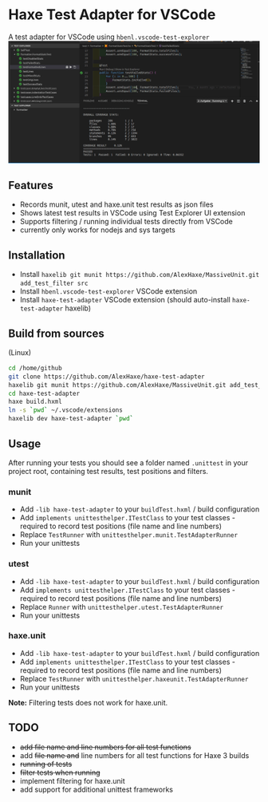 # Haxe Test Adapter for VSCode

A test adapter for VSCode using `hbenl.vscode-test-explorer`
![VSCode Test Adapter for Haxe](resources/haxe-test-adapter.gif)

## Features

* Records munit, utest and haxe.unit test results as json files
* Shows latest test results in VSCode using Test Explorer UI extension
* Supports filtering / running individual tests directly from VSCode
* currently only works for nodejs and sys targets

## Installation

* Install `haxelib git munit https://github.com/AlexHaxe/MassiveUnit.git add_test_filter src` 
* Install `hbenl.vscode-test-explorer` VSCode extension
* Install `haxe-test-adapter` VSCode extension (should auto-install `haxe-test-adapter` haxelib)

## Build from sources

(Linux)

```bash
cd /home/github
git clone https://github.com/AlexHaxe/haxe-test-adapter
haxelib git munit https://github.com/AlexHaxe/MassiveUnit.git add_test_filter src
cd haxe-test-adapter
haxe build.hxml
ln -s `pwd` ~/.vscode/extensions
haxelib dev haxe-test-adapter `pwd`
```

## Usage

After running your tests you should see a folder named `.unittest` in your project root, containing test results, test positions and filters.

### munit

* Add `-lib haxe-test-adapter` to your `buildTest.hxml` / build configuration
* Add `implements unittesthelper.ITestClass` to your test classes - required to record test positions (file name and line numbers)
* Replace `TestRunner` with `unittesthelper.munit.TestAdapterRunner`
* Run your unittests

### utest

* Add `-lib haxe-test-adapter` to your `buildTest.hxml` / build configuration
* Add `implements unittesthelper.ITestClass` to your test classes - required to record test positions (file name and line numbers)
* Replace `Runner` with `unittesthelper.utest.TestAdapterRunner`
* Run your unittests

### haxe.unit

* Add `-lib haxe-test-adapter` to your `buildTest.hxml` / build configuration
* Add `implements unittesthelper.ITestClass` to your test classes - required to record test positions (file name and line numbers)
* Replace `TestRunner` with `unittesthelper.haxeunit.TestAdapterRunner`
* Run your unittests

**Note:** Filtering tests does not work for haxe.unit.

## TODO

* ~~add file name and line numbers for all test functions~~
* add ~~file name and~~ line numbers for all test functions for Haxe 3 builds
* ~~running of tests~~
* ~~filter tests when running~~
* implement filtering for haxe.unit
* add support for additional unittest frameworks